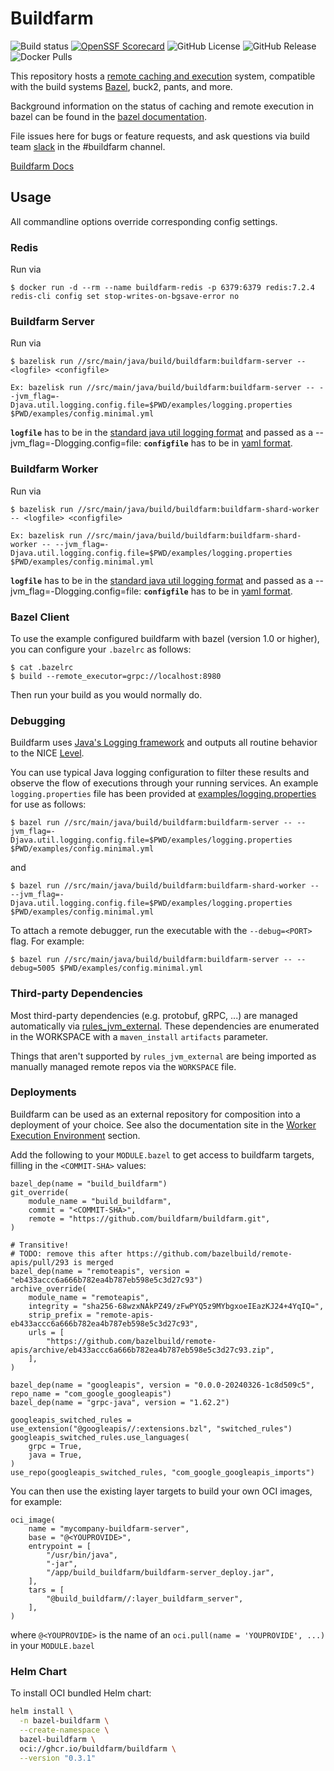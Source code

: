 # Buildfarm

![Build status](https://badge.buildkite.com/45f4fd4c0cfb95f7705156a4119641c6d5d6c310452d6e65a4.svg?branch=main)
[![OpenSSF Scorecard](https://api.securityscorecards.dev/projects/github.com/buildfarm/buildfarm/badge)](https://securityscorecards.dev/viewer/?uri=github.com/buildfarm/buildfarm)
![GitHub License](https://img.shields.io/github/license/buildfarm/buildfarm)
![GitHub Release](https://img.shields.io/github/v/release/buildfarm/buildfarm)
![Docker Pulls](https://img.shields.io/docker/pulls/bazelbuild/buildfarm-server)


This repository hosts a [remote caching and execution](https://github.com/bazelbuild/remote-apis) system, compatible with the build systems [Bazel](https://bazel.build), buck2, pants, and more.

Background information on the status of caching and remote execution in bazel can be
found in the [bazel documentation](https://docs.bazel.build/versions/master/remote-caching.html).

File issues here for bugs or feature requests, and ask questions via build team [slack](https://join.slack.com/t/buildteamworld/shared_invite/zt-4zy8f5j5-KwiJuBoAAUorB_mdQHwF7Q) in the #buildfarm channel.

[Buildfarm Docs](https://buildfarm.github.io/buildfarm/)

## Usage

All commandline options override corresponding config settings.

### Redis

Run via

```shell
$ docker run -d --rm --name buildfarm-redis -p 6379:6379 redis:7.2.4
redis-cli config set stop-writes-on-bgsave-error no
```

### Buildfarm Server

Run via

```shell
$ bazelisk run //src/main/java/build/buildfarm:buildfarm-server -- <logfile> <configfile>

Ex: bazelisk run //src/main/java/build/buildfarm:buildfarm-server -- --jvm_flag=-Djava.util.logging.config.file=$PWD/examples/logging.properties $PWD/examples/config.minimal.yml
```
**`logfile`** has to be in the [standard java util logging format](https://docs.oracle.com/cd/E57471_01/bigData.100/data_processing_bdd/src/rdp_logging_config.html) and passed as a --jvm_flag=-Dlogging.config=file:
**`configfile`** has to be in [yaml format](https://buildfarm.github.io/buildfarm/docs/configuration).

### Buildfarm Worker

Run via

```shell
$ bazelisk run //src/main/java/build/buildfarm:buildfarm-shard-worker -- <logfile> <configfile>

Ex: bazelisk run //src/main/java/build/buildfarm:buildfarm-shard-worker -- --jvm_flag=-Djava.util.logging.config.file=$PWD/examples/logging.properties $PWD/examples/config.minimal.yml

```
**`logfile`** has to be in the [standard java util logging format](https://docs.oracle.com/cd/E57471_01/bigData.100/data_processing_bdd/src/rdp_logging_config.html) and passed as a --jvm_flag=-Dlogging.config=file:
**`configfile`** has to be in [yaml format](https://buildfarm.github.io/buildfarm/docs/configuration).

### Bazel Client

To use the example configured buildfarm with bazel (version 1.0 or higher), you can configure your `.bazelrc` as follows:

```shell
$ cat .bazelrc
$ build --remote_executor=grpc://localhost:8980
```

Then run your build as you would normally do.

### Debugging

Buildfarm uses [Java's Logging framework](https://docs.oracle.com/javase/10/core/java-logging-overview.htm) and outputs all routine behavior to the NICE [Level](https://docs.oracle.com/javase/8/docs/api/java/util/logging/Level.html).

You can use typical Java logging configuration to filter these results and observe the flow of executions through your running services.
An example `logging.properties` file has been provided at [examples/logging.properties](examples/logging.properties) for use as follows:

```shell
$ bazel run //src/main/java/build/buildfarm:buildfarm-server -- --jvm_flag=-Djava.util.logging.config.file=$PWD/examples/logging.properties $PWD/examples/config.minimal.yml
```

and

``` shell
$ bazel run //src/main/java/build/buildfarm:buildfarm-shard-worker -- --jvm_flag=-Djava.util.logging.config.file=$PWD/examples/logging.properties $PWD/examples/config.minimal.yml
```

To attach a remote debugger, run the executable with the `--debug=<PORT>` flag. For example:

```shell
$ bazel run //src/main/java/build/buildfarm:buildfarm-server -- --debug=5005 $PWD/examples/config.minimal.yml
```


### Third-party Dependencies

Most third-party dependencies (e.g. protobuf, gRPC, ...) are managed automatically via
[rules_jvm_external](https://github.com/bazelbuild/rules_jvm_external). These dependencies are enumerated in
the WORKSPACE with a `maven_install` `artifacts` parameter.

Things that aren't supported by `rules_jvm_external` are being imported as manually managed remote repos via
the `WORKSPACE` file.

### Deployments

Buildfarm can be used as an external repository for composition into a deployment of your choice.
See also the documentation site in the [Worker Execution Environment](https://buildfarm.github.io/buildfarm/docs/architecture/worker-execution-environment/) section.

Add the following to your `MODULE.bazel` to get access to buildfarm targets, filling in the `<COMMIT-SHA>` values:

```starlark
bazel_dep(name = "build_buildfarm")
git_override(
    module_name = "build_buildfarm",
    commit = "<COMMIT-SHA>",
    remote = "https://github.com/buildfarm/buildfarm.git",
)

# Transitive!
# TODO: remove this after https://github.com/bazelbuild/remote-apis/pull/293 is merged
bazel_dep(name = "remoteapis", version = "eb433accc6a666b782ea4b787eb598e5c3d27c93")
archive_override(
    module_name = "remoteapis",
    integrity = "sha256-68wzxNAkPZ49/zFwPYQ5z9MYbgxoeIEazKJ24+4YqIQ=",
    strip_prefix = "remote-apis-eb433accc6a666b782ea4b787eb598e5c3d27c93",
    urls = [
        "https://github.com/bazelbuild/remote-apis/archive/eb433accc6a666b782ea4b787eb598e5c3d27c93.zip",
    ],
)

bazel_dep(name = "googleapis", version = "0.0.0-20240326-1c8d509c5", repo_name = "com_google_googleapis")
bazel_dep(name = "grpc-java", version = "1.62.2")

googleapis_switched_rules = use_extension("@googleapis//:extensions.bzl", "switched_rules")
googleapis_switched_rules.use_languages(
    grpc = True,
    java = True,
)
use_repo(googleapis_switched_rules, "com_google_googleapis_imports")

```

You can then use the existing layer targets to build your own OCI images, for example:

``` starlark
oci_image(
    name = "mycompany-buildfarm-server",
    base = "@<YOUPROVIDE>",
    entrypoint = [
        "/usr/bin/java",
        "-jar",
        "/app/build_buildfarm/buildfarm-server_deploy.jar",
    ],
    tars = [
        "@build_buildfarm//:layer_buildfarm_server",
    ],
)
```

where `@<YOUPROVIDE>` is the name of an `oci.pull(name = 'YOUPROVIDE', ...)` in your `MODULE.bazel`

### Helm Chart

To install OCI bundled Helm chart:

```bash
helm install \
  -n bazel-buildfarm \
  --create-namespace \
  bazel-buildfarm \
  oci://ghcr.io/buildfarm/buildfarm \
  --version "0.3.1"
```
